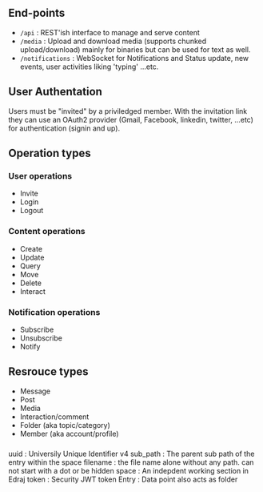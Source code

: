 

## End-points

- `/api` : REST'ish interface to manage and serve content
- `/media` : Upload and download media (supports chunked upload/download) mainly for binaries but can be used for text as well.
- `/notifications` : WebSocket for Notifications and Status update, new events, user activities liking 'typing' ...etc.


## User Authentation 

Users must be "invited" by a priviledged member. With the invitation link they can use an OAuth2 provider (Gmail, Facebook, linkedin, twitter, ...etc) for authentication (signin and up).


## Operation types

### User operations

- Invite
- Login
- Logout

### Content operations

- Create
- Update
- Query
- Move
- Delete
- Interact

### Notification operations

- Subscribe 
- Unsubscribe
- Notify 

## Resrouce types

- Message
- Post
- Media
- Interaction/comment
- Folder (aka topic/category)
- Member (aka account/profile)
 


###

uuid : Universily Unique Identifier v4
sub_path : The parent sub path of the entry within the space
filename : the file name alone without any path. can not start with a dot or be hidden
space : An indepdent working section in Edraj
token : Security JWT token
Entry : Data point also acts as folder
